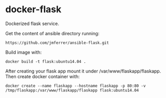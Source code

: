 # docker-flask
Dockerized flask service.

Get the content of ansible directory running:
```
https://github.com/jmferrer/ansible-flask.git
```

Build image with:
```
docker build -t flask:ubuntu14.04 .
```

After creating your flask app mount it under /var/www/flaskapp/flaskapp. Then create docker container with:
```
docker create --name flaskapp --hostname flaskapp -p 80:80 -v /tmp/flaskapp:/var/www/flaskapp/flaskapp flask:ubuntu14.04
```

